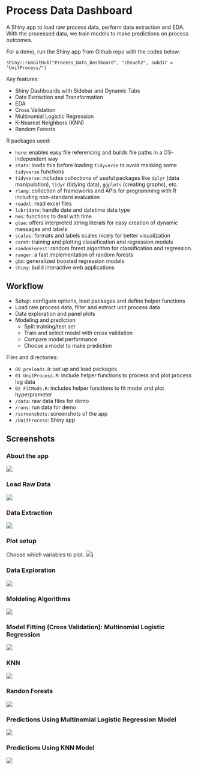 # Process Data Dashboard

A Shiny app to load raw process data, perform data extraction and EDA. With the processed data, we train models to make predictions on process outcomes.

For a demo, run the Shiny app from Github repo with the codes below:

```{r}
shiny::runGitHub("Process_Data_Dashboard", "chsueh2", subdir = "UnitProcess/") 
```

Key features:

- Shiny Dashboards with Sidebar and Dynamic Tabs
- Data Extraction and Transformation
- EDA
- Cross Validation
- Multinomial Logistic Regression
- K-Nearest Neighbors (KNN)
- Random Forests

R packages used:

- `here`: enables easy file referencing and builds file paths in a OS-independent way
- `stats`: loads this before loading `tidyverse` to avoid masking some `tidyverse` functions
- `tidyverse`: includes collections of useful packages like `dplyr` (data manipulation), `tidyr` (tidying data),  `ggplots` (creating graphs), etc.
- `rlang`: collection of frameworks and APIs for programming with R including non-standard evaluation
- `readxl`: read excel files
- `lubridate`: handle date and datetime data type
- `hms`: functions to deal with time
- `glue`: offers interpreted string literals for easy creation of dynamic messages and labels
- `scales`: formats and labels scales nicely for better visualization
- `caret`: training and plotting classification and regression models
- `randomForest`: random forest algorithm for classification and regression.
- `ranger`: a fast implementation of random forests 
- `gbm`: generalized boosted regression models
- `shiny`: build interactive web applications

## Workflow

- Setup: configure options, load packages and define helper functions
- Load raw process data, filter and extract unit process data
- Data exploration and panel plots
- Modeling and prediction
  - Split training/test set
  - Train and select model with cross validation
  - Compare model performance
  - Choose a model to make prediction

Files and directories:

- `00 preloads.R`: set up and load packages
- `01 UnitProcess.R`: include helper functions to process and plot process log data
- `02 FitMode.R`: includes helper functions to fit model and plot hyperprameter
- `/data`: raw data files for demo
- `/runs`: run data for demo
- `/screenshots`: screenshots of the app
- `/UnitProcess`: Shiny app

## Screenshots

### About the app
![](./screenshots/183751.png)

### Load Raw Data
![](./screenshots/183915.png)

### Data Extraction
![](./screenshots/183959.png)

### Plot setup
Choose which variables to plot.
![](./screenshots/184122.png))

### Data Exploration
![](./screenshots/184203.png)

### Moldeling Algorithms
![](./screenshots/184244.png)

### Model Fitting (Cross Validation): Multinomial Logistic Regression
![](./screenshots/184330.png)

### KNN
![](./screenshots/184354.png)

### Randon Forests
![](./screenshots/184422.png)

### Predictions Using Multinomial Logistic Regression Model
![](./screenshots/184500.png)

### Predictions Using KNN Model
![](./screenshots/184526.png)

